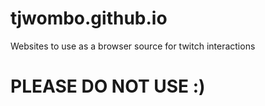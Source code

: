 # tjwombo.github.io
Websites to use as a browser source for twitch interactions
# PLEASE DO NOT USE :)
